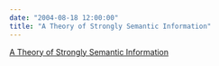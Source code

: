 ```yaml
---
date: "2004-08-18 12:00:00"
title: "A Theory of Strongly Semantic Information"
---
```


[A Theory of Strongly Semantic Information](/lemire/blog/2004/08-18-a-theory-of-stongly-semantic-information)

